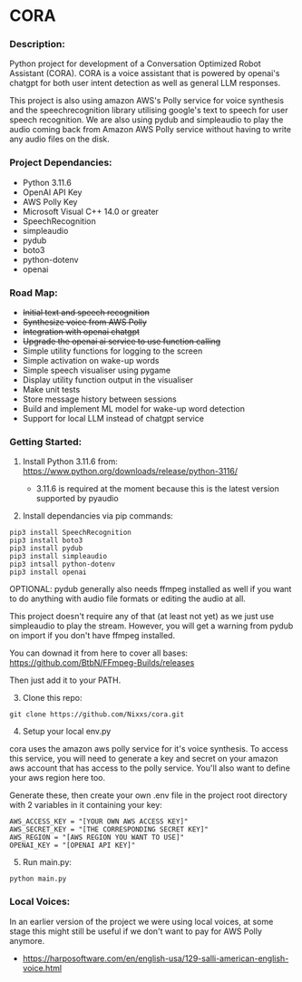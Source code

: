 # CORA
### Description:
Python project for development of a Conversation Optimized Robot Assistant (CORA). CORA is a voice assistant that is powered by openai's chatgpt for both user intent detection as well as general LLM responses. 

This project is also using amazon AWS's Polly service for voice synthesis and the speechrecognition library utilising google's text to speech for user speech recognition. We are also using pydub and simpleaudio to play the audio coming back from Amazon AWS Polly service without having to write any audio files on the disk. 

### Project Dependancies:
- Python 3.11.6
- OpenAI API Key
- AWS Polly Key
- Microsoft Visual C++ 14.0 or greater
- SpeechRecognition
- simpleaudio
- pydub
- boto3
- python-dotenv
- openai

### Road Map:
- ~~Initial text and speech recognition~~
- ~~Synthesize voice from AWS Polly~~
- ~~Integration with openai chatgpt~~
- ~~Upgrade the openai ai service to use function calling~~
- Simple utility functions for logging to the screen
- Simple activation on wake-up words
- Simple speech visualiser using pygame
- Display utility function output in the visualiser
- Make unit tests
- Store message history between sessions
- Build and implement ML model for wake-up word detection
- Support for local LLM instead of chatgpt service

### Getting Started:
1. Install Python 3.11.6 from: https://www.python.org/downloads/release/python-3116/
    - 3.11.6 is required at the moment because this is the latest version supported by pyaudio

2. Install dependancies via pip commands:
```
pip3 install SpeechRecognition
pip3 install boto3 
pip3 install pydub 
pip3 install simpleaudio
pip3 intsall python-dotenv
pip3 install openai
```
OPTIONAL: 
pydub generally also needs ffmpeg installed as well if you want to do anything with audio file formats or editing the audio at all. 

This project doesn't require any of that (at least not yet) as we just use simpleaudio to play the stream. However, you will get a warning from pydub on import if you don't have ffmpeg installed.

You can downad it from here to cover all bases: https://github.com/BtbN/FFmpeg-Builds/releases

Then just add it to your PATH.

3. Clone this repo:
```
git clone https://github.com/Nixxs/cora.git
```

4. Setup your local env.py

cora uses the amazon aws polly service for it's voice synthesis. To access this service, you will need to generate a key and secret on your amazon aws account that has access to the polly service. You'll also want to define your aws region here too.

Generate these, then create your own .env file in the project root directory with 2 variables in it containing your key:
```
AWS_ACCESS_KEY = "[YOUR OWN AWS ACCESS KEY]"
AWS_SECRET_KEY = "[THE CORRESPONDING SECRET KEY]"
AWS_REGION = "[AWS REGION YOU WANT TO USE]"
OPENAI_KEY = "[OPENAI API KEY]"
```

5. Run main.py:
```
python main.py
```

### Local Voices:
In an earlier version of the project we were using local voices, at some stage this might still be useful if we don't want to pay for AWS Polly anymore.
- https://harposoftware.com/en/english-usa/129-salli-american-english-voice.html
